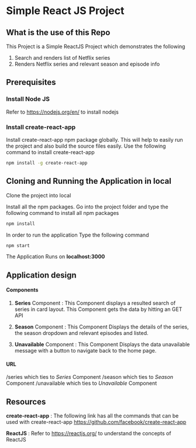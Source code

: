 # Simple React JS Project

## What is the use of this Repo

This Project is a Simple ReactJS Project which demonstrates the following
1. Search and renders list of Netflix series
2. Renders Netflix series and relevant season and episode info

## Prerequisites

### Install Node JS
Refer to https://nodejs.org/en/ to install nodejs

### Install create-react-app
Install create-react-app npm package globally. This will help to easily run the project and also build the source files easily. Use the following command to install create-react-app

```bash
npm install -g create-react-app
```

## Cloning and Running the Application in local

Clone the project into local

Install all the npm packages. Go into the project folder and type the following command to install all npm packages

```bash
npm install
```

In order to run the application Type the following command

```bash
npm start
```

The Application Runs on **localhost:3000**

## Application design

#### Components

1. **Series** Component : This Component displays a resulted search of series in card layout. This Component gets the data by hitting an GET API

2. **Season** Component : This Component Displays the details of the series, the season dropdown and relevant episodes and listed.

3. **Unavailable** Component : This Component Displays the data unavailable message with a button to navigate back to the home page.

#### URL

/series which ties to *Series* Component
/season which ties to *Season* Component
/unavailable which ties to *Unavailable* Component
 
## Resources

**create-react-app** : The following link has all the commands that can be used with create-react-app
https://github.com/facebook/create-react-app

**ReactJS** : Refer to https://reactjs.org/ to understand the concepts of ReactJS


